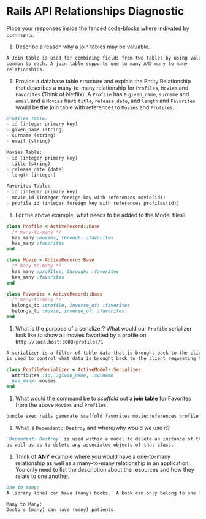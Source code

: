 # Rails API Relationships Diagnostic

Place your responses inside the fenced code-blocks where indivated by comments.

1.  Describe a reason why a join tables may be valuable.

  ```md
  A Join table is used for combining fields from two tables by using values
  common to each. A join table supports one to many AND many to many
  relationships.
  ```

1.  Provide a database table structure and explain the Entity Relationship that
  describes a many-to-many relationship for `Profiles`, `Movies` and `Favorites`
  (Think of Netflix). A `Profile` has a `given_name`, `surname` and `email` and a
  `Movies` have `title`, `release_date`, and `length` and `Favorites` would be the
  join table with references to `Movies` and `Profiles`.

  ```md
  Profiles Table:
  - id (integer primary key)
  - given_name (string)
  - surname (string)
  - email (string)

  Movies Table:
  - id (integer primary key)
  - title (string)
  - release_date (date)
  - length (integer)

  Favorites Table:
  - id (integer primary key)
  - movie_id (integer foreign key with references movie(id))
  - profile_id (integer foreign key with references profiles(id))
  ```

1.  For the above example, what needs to be added to the Model files?

  ```rb
  class Profile < ActiveRecord::Base
    /* many-to-many */
    has_many :movies, through: :favorites
    has_many :favorites
  end
  ```

  ```rb
  class Movie < ActiveRecord::Base
    /* many-to-many */
    has_many :profiles, through: :favorites
    has_many :favorites
  end
  ```

  ```rb
  class Favorite < ActiveRecord::Base
    /* many-to-many */
    belongs_to :profile, inverse_of: :favorites
    belongs_to :movie, inverse_of: :favorites
  end
  ```

1.  What is the purpose of a serializer? What would our `Profile` serializer look
like to show all movies favorited by a profile on
`http://localhost:3000/profiles/1`

  ```md
A serializer is a filter of table data that is brought back to the client.  It
is used to control what data is brought back to the client requesting the data.
  ```

  ```rb
  class ProfileSerializer < ActiveModel::Serializer
    attributes :id, :given_name, :surname
    has_many: movies
  end
  ```

1.  What would the command be to _scaffold_ out a **join table** for Favorites from
the above `Movies` and `Profiles`.

  ```sh
bundle exec rails generate scaffold favorites movie:references profile:references
  ```

1.  What is `Dependent: Destroy` and where/why would we use it?

  ```md
`Dependent: Destroy` is used within a model to delete an instance of that class
as well as as to delete any associated objects of that class.
  ```

1.  Think of **ANY** example where you would have a one-to-many relationship as well
as a many-to-many relationship in an application. You only need to list the
description about the resources and how they relate to one another.

  ```md
One to many:
A library (one) can have (many) books.  A book can only belong to one library.

Many to Many:
Doctors (many) can have (many) patients.
  ```
